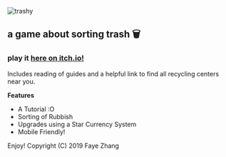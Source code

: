![trashy](https://flufflaire.github.io/images/games/thumbnail.png)

## a game about sorting trash 🗑️
### play it [here on itch.io!](https://flufflaire.itch.io/cyclemore)

Includes reading of guides and a helpful link to find all recycling centers near you.

__Features__
* A Tutorial :O
* Sorting of Rubbish
* Upgrades using a Star Currency System
* Mobile Friendly!

Enjoy!
Copyright (C) 2019 Faye Zhang
